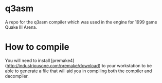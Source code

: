 q3asm
=====

A repo for the q3asm compiler which was used in the engine for 1999 game Quake III Arena.

How to compile
==============

You will need to install [premake4] (http://industriousone.com/premake/download) to your workstation to be able to generate a file that will aid you in compiling both the compiler and decompiler.